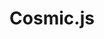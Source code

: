 ---
blog: https://cosmicjs.com/blog/how-to-choose-a-modern-cms-future-proof-your-content-2021
codehost: https://github.com/cosmicjs
colors:
- '#29ABE2'
- '#F7FBFC'
- '#11171A'
facebook: https://facebook.com/cosmicjs
guide: https://www.cosmicjs.com/brand
instagram: https://instagram.com/cosmic_js_
linkedin: https://linkedin.com/company/cosmic-js
logohandle: cosmicjs
sort: cosmicjs
title: Cosmic.js
twitter: https://x.com/cosmicjs
website: https://www.cosmicjs.com/
youtube: https://youtube.com/channel/UCDzCWWJLVWLpoHB5oGH0H-A
---